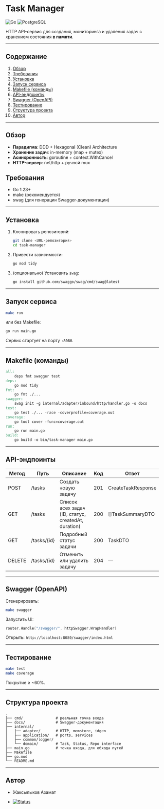 # Task Manager

![Go](https://img.shields.io/badge/Go-1.23.4-blue) ![PostgreSQL](https://img.shields.io/badge/Swagger-16-green)

HTTP API-сервис для создания, мониторинга и удаления задач с хранением состояния **в памяти**.

---

## Содержание

1. [Обзор](#обзор)  
2. [Требования](#требования)  
3. [Установка](#установка)  
4. [Запуск сервиса](#запуск-сервиса)  
5. [Makefile (команды)](#makefile-команды)  
6. [API-эндпоинты](#api-эндпоинты)  
7. [Swagger (OpenAPI)](#swagger-openapi)  
8. [Тестирование](#тестирование)  
9. [Структура проекта](#структура-проекта)  
10. [Автор](#автор)


---

## Обзор

- **Парадигма**: DDD + Hexagonal (Clean) Architecture   
- **Хранение задач**: in-memory (map + mutex)  
- **Асинхронность**: goroutine + context.WithCancel  
- **HTTP-сервер**: net/http + ручной mux  

## Требования

- Go 1.23+  
- make (рекомендуется)  
- swag (для генерации Swagger-документации)   

---

## Установка

1. Клонировать репозиторий:
   ```bash
   git clone <URL-репозитория>
   cd task-manager
   ```
2. Привести зависимости:
   ```bash
   go mod tidy
   ```
3. (опционально) Установить `swag`:
   ```bash
   go install github.com/swaggo/swag/cmd/swag@latest
   ```

---

## Запуск сервиса

```bash
make run
```

или без Makefile:

```bash
go run main.go
```

Сервис стартует на порту `:8080`.

---

## Makefile (команды)

```makefile
all: 
    deps fmt swagger test
deps:
	go mod tidy
fmt:
	go fmt ./...
swagger:
	swag init -g internal/adapter/inbound/http/handler.go -o docs
test:
	go test ./... -race -coverprofile=coverage.out
coverage:
	go tool cover -func=coverage.out
run:
	go run main.go
build:
	go build -o bin/task-manager main.go
```

---

## API-эндпоинты

| Метод    | Путь          | Описание                                         | Код  | Ответ                |
| -------- | ------------- | ------------------------------------------------ | ---- | -------------------- |
| POST     | /tasks        | Создать новую задачу                             | 201  | CreateTaskResponse   |
| GET      | /tasks        | Список всех задач (ID, статус, createdAt, duration) | 200 | []TaskSummaryDTO     |
| GET      | /tasks/{id}   | Подробный статус задачи                          | 200  | TaskDTO              |
| DELETE   | /tasks/{id}   | Отменить или удалить задачу                      | 204  | —                    |

---

## Swagger (OpenAPI)

Сгенерировать:
```bash
make swagger
```
Запустить UI:
```go
router.Handle("/swagger/", httpSwagger.WrapHandler)
```
Открыть: `http://localhost:8080/swagger/index.html`

---

## Тестирование

```bash
make test
make coverage
```

Покрытие ≥ ~60%.

---

## Структура проекта

```
.
├── cmd/               # реальная точка входа
├── docs/              # Swagger-документация
├── internal/
│   ├── adapter/       # HTTP, memstore, idgen
│   ├── application/   # ports, services
│   ├── common/logger/
│   └── domain/        # Task, Status, Repo interface
├── main.go            # точка входа, для обхода путей
├── Makefile
├── go.mod
└── README.md
```

---

## Автор

- Жаксылыков Азамат

- <a href="https://t.me/hmlssdeus" target="_blank"><img src="https://img.shields.io/badge/telegram-@hmlssdeus-blue?logo=Telegram" alt="Status" /></a>
